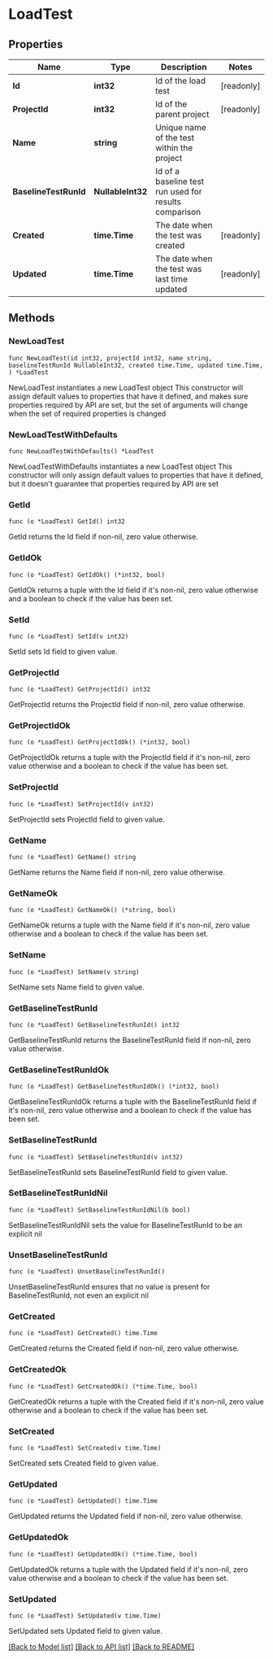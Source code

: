 # LoadTest

## Properties

Name | Type | Description | Notes
------------ | ------------- | ------------- | -------------
**Id** | **int32** | Id of the load test | [readonly] 
**ProjectId** | **int32** | Id of the parent project | [readonly] 
**Name** | **string** | Unique name of the test within the project | 
**BaselineTestRunId** | **NullableInt32** | Id of a baseline test run used for results comparison | 
**Created** | **time.Time** | The date when the test was created | [readonly] 
**Updated** | **time.Time** | The date when the test was last time updated | [readonly] 

## Methods

### NewLoadTest

`func NewLoadTest(id int32, projectId int32, name string, baselineTestRunId NullableInt32, created time.Time, updated time.Time, ) *LoadTest`

NewLoadTest instantiates a new LoadTest object
This constructor will assign default values to properties that have it defined,
and makes sure properties required by API are set, but the set of arguments
will change when the set of required properties is changed

### NewLoadTestWithDefaults

`func NewLoadTestWithDefaults() *LoadTest`

NewLoadTestWithDefaults instantiates a new LoadTest object
This constructor will only assign default values to properties that have it defined,
but it doesn't guarantee that properties required by API are set

### GetId

`func (o *LoadTest) GetId() int32`

GetId returns the Id field if non-nil, zero value otherwise.

### GetIdOk

`func (o *LoadTest) GetIdOk() (*int32, bool)`

GetIdOk returns a tuple with the Id field if it's non-nil, zero value otherwise
and a boolean to check if the value has been set.

### SetId

`func (o *LoadTest) SetId(v int32)`

SetId sets Id field to given value.


### GetProjectId

`func (o *LoadTest) GetProjectId() int32`

GetProjectId returns the ProjectId field if non-nil, zero value otherwise.

### GetProjectIdOk

`func (o *LoadTest) GetProjectIdOk() (*int32, bool)`

GetProjectIdOk returns a tuple with the ProjectId field if it's non-nil, zero value otherwise
and a boolean to check if the value has been set.

### SetProjectId

`func (o *LoadTest) SetProjectId(v int32)`

SetProjectId sets ProjectId field to given value.


### GetName

`func (o *LoadTest) GetName() string`

GetName returns the Name field if non-nil, zero value otherwise.

### GetNameOk

`func (o *LoadTest) GetNameOk() (*string, bool)`

GetNameOk returns a tuple with the Name field if it's non-nil, zero value otherwise
and a boolean to check if the value has been set.

### SetName

`func (o *LoadTest) SetName(v string)`

SetName sets Name field to given value.


### GetBaselineTestRunId

`func (o *LoadTest) GetBaselineTestRunId() int32`

GetBaselineTestRunId returns the BaselineTestRunId field if non-nil, zero value otherwise.

### GetBaselineTestRunIdOk

`func (o *LoadTest) GetBaselineTestRunIdOk() (*int32, bool)`

GetBaselineTestRunIdOk returns a tuple with the BaselineTestRunId field if it's non-nil, zero value otherwise
and a boolean to check if the value has been set.

### SetBaselineTestRunId

`func (o *LoadTest) SetBaselineTestRunId(v int32)`

SetBaselineTestRunId sets BaselineTestRunId field to given value.


### SetBaselineTestRunIdNil

`func (o *LoadTest) SetBaselineTestRunIdNil(b bool)`

 SetBaselineTestRunIdNil sets the value for BaselineTestRunId to be an explicit nil

### UnsetBaselineTestRunId
`func (o *LoadTest) UnsetBaselineTestRunId()`

UnsetBaselineTestRunId ensures that no value is present for BaselineTestRunId, not even an explicit nil
### GetCreated

`func (o *LoadTest) GetCreated() time.Time`

GetCreated returns the Created field if non-nil, zero value otherwise.

### GetCreatedOk

`func (o *LoadTest) GetCreatedOk() (*time.Time, bool)`

GetCreatedOk returns a tuple with the Created field if it's non-nil, zero value otherwise
and a boolean to check if the value has been set.

### SetCreated

`func (o *LoadTest) SetCreated(v time.Time)`

SetCreated sets Created field to given value.


### GetUpdated

`func (o *LoadTest) GetUpdated() time.Time`

GetUpdated returns the Updated field if non-nil, zero value otherwise.

### GetUpdatedOk

`func (o *LoadTest) GetUpdatedOk() (*time.Time, bool)`

GetUpdatedOk returns a tuple with the Updated field if it's non-nil, zero value otherwise
and a boolean to check if the value has been set.

### SetUpdated

`func (o *LoadTest) SetUpdated(v time.Time)`

SetUpdated sets Updated field to given value.



[[Back to Model list]](../README.md#documentation-for-models) [[Back to API list]](../README.md#documentation-for-api-endpoints) [[Back to README]](../README.md)


